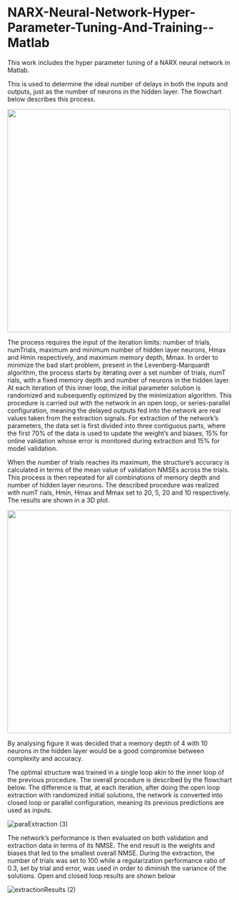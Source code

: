 # NARX-Neural-Network-Hyper-Parameter-Tuning-And-Training--Matlab

This work includes the hyper parameter tuning of a NARX neural network in Matlab.

This is used to determine the ideal number of delays in both the inputs and outputs, just as the number of neurons in the hidden layer.
The flowchart below describes this process. 

<img src="https://user-images.githubusercontent.com/40301612/96038758-87535700-0e5f-11eb-9243-aa4bfd7c9d02.png" width="500">


The process requires the input of the
iteration limits: number of trials, numTrials, maximum and minimum number of hidden
layer neurons, Hmax and Hmin respectively, and maximum memory depth, Mmax. In
order to minimize the bad start problem, present in the Levenberg-Marquardt algorithm, the
process starts by iterating over a set number of trials, numT rials, with a fixed memory depth
and number of neurons in the hidden layer. At each iteration of this inner loop, the initial
parameter solution is randomized and subsequently optimized by the minimization algorithm.
This procedure is carried out with the network in an open loop, or series-parallel configuration,
meaning the delayed outputs fed into the network are real values taken from the extraction
signals. For extraction of the network’s parameters, the data set is first divided into three
contiguous parts, where the first 70% of the data is used to update the weight’s and biases, 15%
for online validation whose error is monitored during extraction and 15% for model validation.

When the number of trials reaches its maximum, the structure’s accuracy is calculated in
terms of the mean value of validation NMSEs across the trials. This process is then repeated
for all combinations of memory depth and number of hidden layer neurons.
The described procedure was realized with numT rials, Hmin, Hmax and Mmax set to
20, 5, 20 and 10 respectively. The results are shown in a 3D plot.

<img src="https://user-images.githubusercontent.com/40301612/96039042-faf56400-0e5f-11eb-9f58-d70020f2ccdd.png" width="500">

By analysing figure it was decided that a memory depth of 4 with 10 neurons in the
hidden layer would be a good compromise between complexity and accuracy.

The optimal structure was trained in a single loop akin to
the inner loop of the previous procedure. The overall procedure is described by the flowchart below.
The difference is that, at each iteration, after doing the open loop extraction with
randomized initial solutions, the network is converted into closed loop or parallel configuration,
meaning its previous predictions are used as inputs.

![paraExtraction (3)](https://user-images.githubusercontent.com/40301612/96039037-f92ba080-0e5f-11eb-8e2d-ad5b14bec51c.png)

The network’s performance is then evaluated on both validation and extraction data in
terms of its NMSE. The end result is the weights and biases that led to the smallest overall
NMSE.
During the extraction, the number of trials was set to 100 while a regularization
performance ratio of 0.3, set by trial and error, was used in order to diminish the variance of
the solutions. Open and closed loop results are shown below

![extractionResults (2)](https://user-images.githubusercontent.com/40301612/96040126-b23eaa80-0e61-11eb-84a3-aadaf2d442f0.png)
